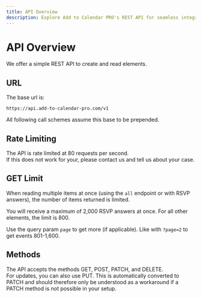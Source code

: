 ```yaml
---
title: API Overview
description: Explore Add to Calendar PRO's REST API for seamless integration of calendar buttons, ics files, event pages, and RSVP management.
---
```


# API Overview

We offer a simple REST API to create and read elements.

## URL

The base url is:

```
https://api.add-to-calendar-pro.com/v1
```

All following call schemes assume this base to be prepended.

## Rate Limiting

The API is rate limited at 80 requests per second.  
If this does not work for your, please contact us and tell us about your case.

## GET Limit

When reading multiple items at once (using the `all` endpoint or with RSVP answers), the number of items returned is limited.

You will receive a maximum of 2,000 RSVP answers at once. For all other elements, the limit is 800.

Use the query param `page` to get more (if applicable). Like with `?page=2` to get events 801-1,600.

## Methods

The API accepts the methods GET, POST, PATCH, and DELETE.  
For updates, you can also use PUT. This is automatically converted to PATCH and should therefore only be understood as a workaround if a PATCH method is not possible in your setup.
